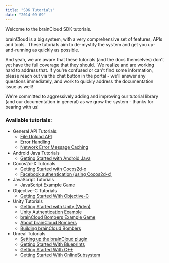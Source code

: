 ```yaml
---
title: "SDK Tutorials"
date: "2014-09-09"
---
```


Welcome to the brainCloud SDK tutorials.

brainCloud is a big system, with a very comprehensive set of features, APIs and tools.  These tutorials aim to de-mystify the system and get you up-and-running as quickly as possible.

And yeah, we are aware that these tutorials (and the docs themselves) don't yet have the full coverage that they should.  We realize and are working hard to address that. If you're confused or can't find some information, please reach out via the chat button in the portal - we'll answer any questions immediately, and work to quickly address the documentation issue as well!

We're committed to aggressively adding and improving our tutorial library (and our documentation in general) as we grow the system - thanks for bearing with us!

### Available tutorials:

- General API Tutorials
    - [File Upload API](https://getbraincloud.com/apidocs/tutorials/general-api-tutorials/file-upload-api/)
    - [Error Handling](https://getbraincloud.com/apidocs/tutorials/general-api-tutorials/error-handling/)
    - [Network Error Message Caching](https://getbraincloud.com/apidocs/tutorials/general-api-tutorials/network-error-message-caching/)
- Android Java Tutorials
    - [Getting Started with Android Java](https://getbraincloud.com/apidocs/tutorials/android-java-tutorials/getting-started-with-android-java/)
- Cocos2d-X Tutorials
    - [Getting Started with Cocos2d-x](https://getbraincloud.com/apidocs/tutorials/cocos2d-x-tutorials/cocos-2dx-example-1-getting-started/)
    - [Facebook authentication (using Cocos2d-x)](https://getbraincloud.com/apidocs/tutorials/cocos2d-x-tutorials/facebook-authentication/)
- JavaScript Tutorials
    - [JavaScript Example Game](https://getbraincloud.com/apidocs/tutorials/javascript-tutorials/javascript-example-game/)
- Objective-C Tutorials
    - [Getting Started With Objective-C](https://getbraincloud.com/apidocs/tutorials/objective-c-tutorials/getting-started-with-objective-c/)
- Unity Tutorials
    - [Getting Started with Unity (Video)](https://getbraincloud.com/apidocs/tutorials/unity-tutorials/unity-tutorial-1-getting-started/)
    - [Unity Authentication Example](https://getbraincloud.com/apidocs/tutorials/unity-tutorials/unity-authentication-example/)
    - [brainCloud Bombers Example Game](/apidocs/tutorials/unity-tutorials/braincloud-bombers-example-game/)
    - [About brainCloud Bombers](https://getbraincloud.com/apidocs/tutorials/unity-tutorials/about-braincloud-bombers/)
    - [Building brainCloud Bombers](https://getbraincloud.com/apidocs/tutorials/unity-tutorials/building-the-braincloud-bombers-project/)
- Unreal Tutorials
    - [Setting up the brainCloud plugin](https://getbraincloud.com/apidocs/tutorials/unreal-tutorials/setting-up-the-braincloud-plugin/)
    - [Getting Started With Blueprints](https://getbraincloud.com/apidocs/tutorials/unreal-tutorials/getting-started-with-blueprints/)
    - [Getting Started With C++](https://getbraincloud.com/apidocs/tutorials/unreal-tutorials/getting-started-with-c/)
    - [Getting Started With OnlineSubsystem](https://getbraincloud.com/apidocs/tutorials/unreal-tutorials/getting-started-with-the-online-subsystem/)
